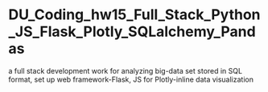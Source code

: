 # DU_Coding_hw15_Full_Stack_Python_JS_Flask_Plotly_SQLalchemy_Pandas
a full stack development work for analyzing big-data set stored in SQL format, set up web framework-Flask, JS for Plotly-inline data visualization
